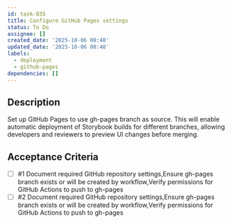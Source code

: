 ```yaml
---
id: task-035
title: Configure GitHub Pages settings
status: To Do
assignee: []
created_date: '2025-10-06 08:48'
updated_date: '2025-10-06 08:48'
labels:
  - deployment
  - github-pages
dependencies: []
---
```


## Description

Set up GitHub Pages to use gh-pages branch as source. This will enable automatic deployment of Storybook builds for different branches, allowing developers and reviewers to preview UI changes before merging.

## Acceptance Criteria
<!-- AC:BEGIN -->
- [ ] #1 Document required GitHub repository settings,Ensure gh-pages branch exists or will be created by workflow,Verify permissions for GitHub Actions to push to gh-pages
- [ ] #2 Document required GitHub repository settings,Ensure gh-pages branch exists or will be created by workflow,Verify permissions for GitHub Actions to push to gh-pages
<!-- AC:END -->
